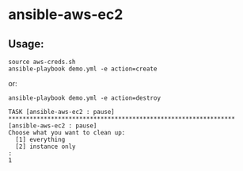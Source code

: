 ansible-aws-ec2
===============

Usage:
-----
```
source aws-creds.sh
ansible-playbook demo.yml -e action=create
```

or:
```
ansible-playbook demo.yml -e action=destroy

TASK [ansible-aws-ec2 : pause]
****************************************************************
[ansible-aws-ec2 : pause]
Choose what you want to clean up:
  [1] everything
  [2] instance only
:
1
```
